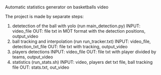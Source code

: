 
Automatic statistics generator on basketballs video 


The project is made by separate steps:

1) detetection of the ball with yolo (run main_detection.py)  INPUT: video_file     			OUT: file txt in MOT format with the detection positions, output_video
2) ball tracking and interpolation (run run_tracker.txt)	INPUT: video_file, detection_txt_file		OUT: file txt with tracking, output_video
3) players detections						INPUT: video_file 				OUT: file txt with player divided by teams, output_video
4) statistics			(run_stats.sh)			INPUT: video, players det txt file, ball tracking file	OUT: stats.txt, out_video
